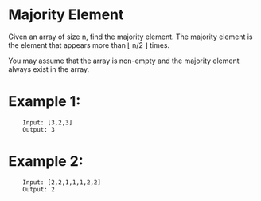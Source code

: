 # Majority Element
Given an array of size n, find the majority element. The majority element is the element that appears more than ⌊ n/2 ⌋ times.

You may assume that the array is non-empty and the majority element always exist in the array.

# Example 1:

        Input: [3,2,3]
        Output: 3

# Example 2:

        Input: [2,2,1,1,1,2,2]
        Output: 2